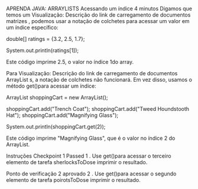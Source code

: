 APRENDA JAVA: ARRAYLISTS
Acessando um índice
4 minutos
Digamos que temos um
Visualização: Descrição do link de carregamento de documentos
matrizes
, podemos usar a notação de colchetes para acessar um valor em um índice específico:

double[] ratings = {3.2, 2.5, 1.7};

System.out.println(ratings[1]);

Este código imprime 2.5, o valor no índice 1do array.

Para
Visualização: Descrição do link de carregamento de documentos
ArrayList
s, a notação de colchetes não funcionará. Em vez disso, usamos o método get()para acessar um índice:

ArrayList<String> shoppingCart = new ArrayList<String>();

shoppingCart.add("Trench Coat");
shoppingCart.add("Tweed Houndstooth Hat");
shoppingCart.add("Magnifying Glass");

System.out.println(shoppingCart.get(2));

Este código imprime "Magnifying Glass", que é o valor no índice 2 do ArrayList.

Instruções
Checkpoint 1 Passed
1 .
Use get()para acessar o terceiro elemento de tarefa sherlocksToDose imprimir o resultado.

Ponto de verificação 2 aprovado
2 .
Use get()para acessar o segundo elemento de tarefa poirotsToDose imprimir o resultado.